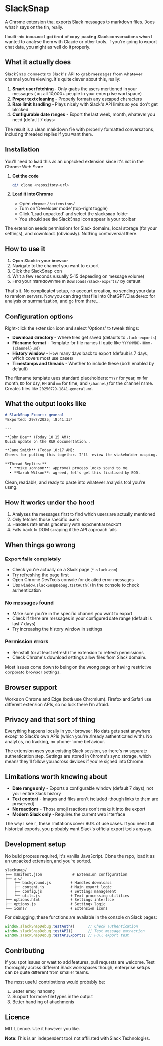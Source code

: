 # SlackSnap

A Chrome extension that exports Slack messages to markdown files. Does what it says on the tin, really.

I built this because I got tired of copy-pasting Slack conversations when I wanted to analyse them with Claude or other tools. If you're going to export chat data, you might as well do it properly.

## What it actually does

SlackSnap connects to Slack's API to grab messages from whatever channel you're viewing. It's quite clever about this, really:

1. **Smart user fetching** - Only grabs the users mentioned in your messages (not all 10,000+ people in your enterprise workspace)
2. **Proper text cleaning** - Properly formats any escaped characters
3. **Rate limit handling** - Plays nicely with Slack's API limits so you don't get blocked
4. **Configurable date ranges** - Export the last week, month, whatever you need (default 7 days)

The result is a clean markdown file with properly formatted conversations, including threaded replies if you want them.

## Installation

You'll need to load this as an unpacked extension since it's not in the Chrome Web Store.

1. **Get the code**

   ```bash
   git clone <repository-url>
   ```

2. **Load it into Chrome**
   - Open `chrome://extensions/`
   - Turn on 'Developer mode' (top-right toggle)
   - Click 'Load unpacked' and select the slacksnap folder
   - You should see the SlackSnap icon appear in your toolbar

The extension needs permissions for Slack domains, local storage (for your settings), and downloads (obviously). Nothing controversial there.

## How to use it

1. Open Slack in your browser
2. Navigate to the channel you want to export
3. Click the SlackSnap icon
4. Wait a few seconds (usually 5-15 depending on message volume)
5. Find your markdown file in `Downloads/slack-exports/` by default

That's it. No complicated setup, no account creation, no sending your data to random servers. Now you can drag that file into ChatGPT/Claude/etc for analysis or summarization, and go from there...

## Configuration options

Right-click the extension icon and select 'Options' to tweak things:

- **Download directory** - Where files get saved (defaults to `slack-exports`)
- **Filename format** - Template for file names (I quite like `YYYYMMDD-HHmm-{channel}.md`)
- **History window** - How many days back to export (default is 7 days, which covers most use cases)
- **Timestamps and threads** - Whether to include these (both enabled by default)

The filename template uses standard placeholders: `YYYY` for year, `MM` for month, `DD` for day, `HH` and `mm` for time, and `{channel}` for the channel name. Creates files like `20250729-1841-general.md`.

## What the output looks like

```markdown
# SlackSnap Export: general
*Exported: 29/7/2025, 18:41:33*

---

**John Doe** (Today 10:15 AM):
Quick update on the R&D documentation...

**Jane Smith** (Today 10:17 AM):
Cheers for putting this together. I'll review the stakeholder mapping.

**Thread Replies:**
  • **Mike Johnson**: Approval process looks sound to me.
  • **Sarah Wilson**: Agreed, let's get this finalised by EOD.
```

Clean, readable, and ready to paste into whatever analysis tool you're using.

## How it works under the hood

1. Analyses the messages first to find which users are actually mentioned
2. Only fetches those specific users
3. Handles rate limits gracefully with exponential backoff
4. Falls back to DOM scraping if the API approach fails

## When things go wrong

### Export fails completely

- Check you're actually on a Slack page (`*.slack.com`)
- Try refreshing the page first
- Open Chrome DevTools console for detailed error messages
- Use `window.slackSnapDebug.testAuth()` in the console to check authentication

### No messages found

- Make sure you're in the specific channel you want to export
- Check if there are messages in your configured date range (default is last 7 days)
- Try increasing the history window in settings

### Permission errors

- Reinstall (or at least refresh) the extension to refresh permissions
- Check Chrome's download settings allow files from Slack domains

Most issues come down to being on the wrong page or having restrictive corporate browser settings.

## Browser support

Works on Chrome and Edge (both use Chromium). Firefox and Safari use different extension APIs, so no luck there I'm afraid.

## Privacy and that sort of thing

Everything happens locally in your browser. No data gets sent anywhere except to Slack's own APIs (which you're already authenticated with). No analytics, no tracking, no phone-home behaviour.

The extension uses your existing Slack session, so there's no separate authentication step. Settings are stored in Chrome's sync storage, which means they'll follow you across devices if you're signed into Chrome.

## Limitations worth knowing about

- **Date range only** - Exports a configurable window (default 7 days), not your entire Slack history
- **Text content** - Images and files aren't included (though links to them are preserved)
- **No reactions** - Those emoji reactions don't make it into the export
- **Modern Slack only** - Requires the current web interface

The way I see it, these limitations cover 90% of use cases. If you need full historical exports, you probably want Slack's official export tools anyway.

## Development setup

No build process required, it's vanilla JavaScript. Clone the repo, load it as an unpacked extension, and you're sorted.

```text
slacksnap/
├── manifest.json              # Extension configuration
├── src/
│   ├── background.js         # Handles downloads
│   ├── content.js            # Main export logic
│   ├── config.js             # Settings management  
│   └── utils.js              # Text processing utilities
├── options.html              # Settings interface
├── options.js                # Settings logic
└── icons/                    # Extension icons
```

For debugging, these functions are available in the console on Slack pages:

```javascript
window.slackSnapDebug.testAuth()      // Check authentication
window.slackSnapDebug.testAPI()       // Test message extraction  
window.slackSnapDebug.testAPIExport() // Full export test
```

## Contributing

If you spot issues or want to add features, pull requests are welcome. Test thoroughly across different Slack workspaces though; enterprise setups can be quite different from smaller teams.

The most useful contributions would probably be:

1. Better emoji handling
2. Support for more file types in the output
3. Better handling of attachments

## Licence

MIT Licence. Use it however you like.

**Note**: This is an independent tool, not affiliated with Slack Technologies.
